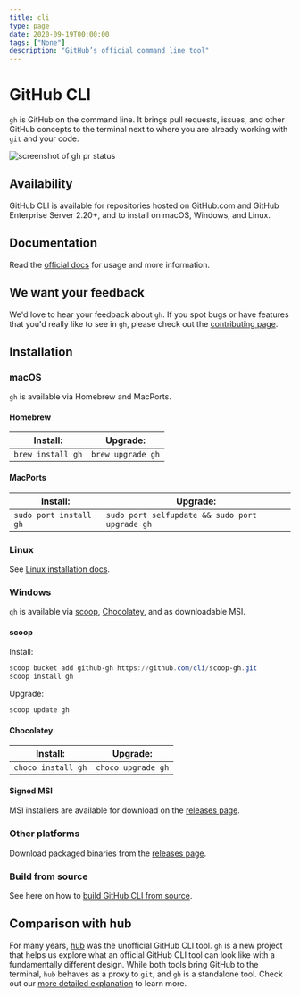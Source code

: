 ```yaml
---
title: cli
type: page
date: 2020-09-19T00:00:00
tags: ["None"]
description: "GitHub’s official command line tool"
---
```


# GitHub CLI

`gh` is GitHub on the command line. It brings pull requests, issues, and other GitHub concepts to the terminal next to where you are already working with `git` and your code.

![screenshot of gh pr status](https://user-images.githubusercontent.com/98482/84171218-327e7a80-aa40-11ea-8cd1-5177fc2d0e72.png)

## Availability

GitHub CLI is available for repositories hosted on GitHub.com and GitHub Enterprise Server 2.20+, and to install on macOS, Windows, and Linux.

## Documentation

Read the [official docs][] for usage and more information.

## We want your feedback

We'd love to hear your feedback about `gh`. If you spot bugs or have features that you'd really like to see in `gh`, please check out the [contributing page][].

<!-- this anchor is linked to from elsewhere, so avoid renaming it -->

## Installation

### macOS

`gh` is available via Homebrew and MacPorts.

#### Homebrew

| Install:          | Upgrade:          |
| ----------------- | ----------------- |
| `brew install gh` | `brew upgrade gh` |

#### MacPorts

| Install:               | Upgrade:                                       |
| ---------------------- | ---------------------------------------------- |
| `sudo port install gh` | `sudo port selfupdate && sudo port upgrade gh` |

### Linux

See [Linux installation docs](/docs/install_linux.md).

### Windows

`gh` is available via [scoop][], [Chocolatey][], and as downloadable MSI.

#### scoop

Install:

```powershell
scoop bucket add github-gh https://github.com/cli/scoop-gh.git
scoop install gh
```

Upgrade:

```powershell
scoop update gh
```

#### Chocolatey

| Install:           | Upgrade:           |
| ------------------ | ------------------ |
| `choco install gh` | `choco upgrade gh` |

#### Signed MSI

MSI installers are available for download on the [releases page][].

### Other platforms

Download packaged binaries from the [releases page][].

### Build from source

See here on how to [build GitHub CLI from source][build from source].

## Comparison with hub

For many years, [hub][] was the unofficial GitHub CLI tool. `gh` is a new project that helps us explore
what an official GitHub CLI tool can look like with a fundamentally different design. While both
tools bring GitHub to the terminal, `hub` behaves as a proxy to `git`, and `gh` is a standalone
tool. Check out our [more detailed explanation][gh-vs-hub] to learn more.

[official docs]: https://cli.github.com/manual
[scoop]: https://scoop.sh
[Chocolatey]: https://chocolatey.org
[releases page]: https://github.com/cli/cli/releases/latest
[hub]: https://github.com/github/hub
[contributing page]: https://github.com/cli/cli/blob/trunk/.github/CONTRIBUTING.md
[gh-vs-hub]: /docs/gh-vs-hub.md
[build from source]: /docs/source.md
